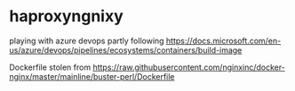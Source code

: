 # haproxyngnixy

playing with azure devops
partly following https://docs.microsoft.com/en-us/azure/devops/pipelines/ecosystems/containers/build-image


Dockerfile stolen from https://raw.githubusercontent.com/nginxinc/docker-nginx/master/mainline/buster-perl/Dockerfile




